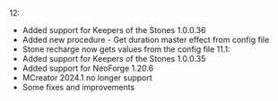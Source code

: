 12:
- Added support for Keepers of the Stones 1.0.0.36
- Added new procedure - Get duration master effect from config file
- Stone recharge now gets values from the config file
11.1:
- Added support for Keepers of the Stones 1.0.0.35
- Added support for NeoForge 1.20.6
- MCreator 2024.1 no longer support
- Some fixes and improvements